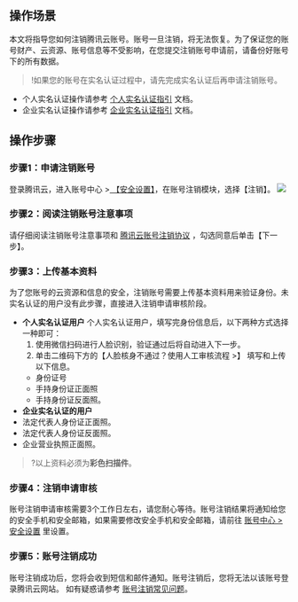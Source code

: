 ## 操作场景
本文将指导您如何注销腾讯云账号。账号一旦注销，将无法恢复。为了保证您的账号财产、云资源、账号信息等不受影响，在您提交注销账号申请前，请备份好账号下的所有数据。

>!如果您的账号在实名认证过程中，请先完成实名认证后再申请注销账号。
 - 个人实名认证操作请参考 [个人实名认证指引](https://cloud.tencent.com/document/product/378/10495) 文档。
 - 企业实名认证操作请参考 [企业实名认证指引](https://cloud.tencent.com/document/product/378/10496) 文档。

## 操作步骤

###  步骤1：申请注销账号
登录腾讯云，进入账号中心 >[ 【安全设置】](https://console.cloud.tencent.com/developer/security)，在账号注销模块，选择【注销】。
![](https://main.qcloudimg.com/raw/d519a42f3801a70fe7e104be3182f567.png)

### 步骤2：阅读注销账号注意事项
请仔细阅读注销账号注意事项和 [腾讯云账号注销协议](https://cloud.tencent.com/document/product/301/30251) ，勾选同意后单击【下一步】。

### 步骤3：上传基本资料
为了您账号的云资源和信息的安全，注销账号需要上传基本资料用来验证身份。未实名认证的用户没有此步骤，直接进入注销申请审核阶段。
- **个人实名认证用户**
个人实名认证用户，填写完身份信息后，以下两种方式选择一种即可：
  1. 使用微信扫码进行人脸识别，验证通过后将自动进入下一步。
  2. 单击二维码下方的【人脸核身不通过？使用人工审核流程 >】 填写和上传以下信息。
   - 身份证号
   - 手持身份证正面照
   - 手持身份证反面照。
- **企业实名认证的用户**
 - 法定代表人身份证正面照。
 - 法定代表人身份证反面照。
 - 企业营业执照正面照。

>?以上资料必须为**彩色扫描件**。

### 步骤4：注销申请审核
账号注销申请审核需要3个工作日左右，请您耐心等待。账号注销结果将通知给您的安全手机和安全邮箱，如果需要修改安全手机和安全邮箱，请前往 [账号中心 > 安全设置](https://console.cloud.tencent.com/developer/security) 里设置。

### 步骤5：账号注销成功
账号注销成功后，您将会收到短信和邮件通知。账号注销后，您将无法以该账号登录腾讯云网站。
如有疑惑请参考 [账号注销常见问题](https://cloud.tencent.com/document/product/378/30252)。
